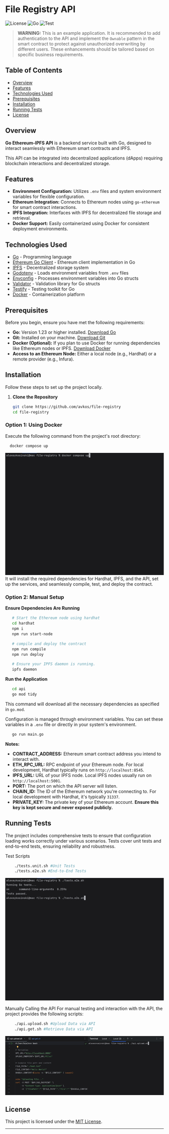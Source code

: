 # File Registry API

![License](https://img.shields.io/badge/license-MIT-blue.svg)
![Go](https://img.shields.io/badge/go-1.23-blue.svg)
![Test](https://img.shields.io/badge/tests-passing-brightgreen.svg)

> **WARNING:** This is an example application. It is recommended to add authentication to the API and implement the `Ownable` pattern in the smart contract to protect against unauthorized overwriting by different users. These enhancements should be tailored based on specific business requirements.


## Table of Contents

- [Overview](#overview)
- [Features](#features)
- [Technologies Used](#technologies-used)
- [Prerequisites](#prerequisites)
- [Installation](#installation)
- [Running Tests](#running-tests)
- [License](#license)

## Overview

**Go Ethereum-IPFS API** is a backend service built with Go, designed to interact seamlessly with Ethereum smart contracts and IPFS.

This API can be integrated into decentralized applications (dApps) requiring blockchain interactions and decentralized storage.

## Features

- **Environment Configuration:** Utilizes `.env` files and system environment variables for flexible configuration.
- **Ethereum Integration:** Connects to Ethereum nodes using `go-ethereum` for smart contract interactions.
- **IPFS Integration:** Interfaces with IPFS for decentralized file storage and retrieval.
- **Docker Support:** Easily containerized using Docker for consistent deployment environments.

## Technologies Used

- [Go](https://golang.org/) - Programming language
- [Ethereum Go Client](https://github.com/ethereum/go-ethereum) - Ethereum client implementation in Go
- [IPFS](https://ipfs.io/) - Decentralized storage system
- [Godotenv](https://github.com/joho/godotenv) - Loads environment variables from `.env` files
- [Envconfig](https://github.com/kelseyhightower/envconfig) - Processes environment variables into Go structs
- [Validator](https://github.com/go-playground/validator) - Validation library for Go structs
- [Testify](https://github.com/stretchr/testify) - Testing toolkit for Go
- [Docker](https://www.docker.com/) - Containerization platform

## Prerequisites

Before you begin, ensure you have met the following requirements:

- **Go:** Version 1.23 or higher installed. [Download Go](https://golang.org/dl/)
- **Git:** Installed on your machine. [Download Git](https://git-scm.com/downloads)
- **Docker (Optional):** If you plan to use Docker for running dependencies like Ethereum nodes or IPFS. [Download Docker](https://www.docker.com/get-started)
- **Access to an Ethereum Node:** Either a local node (e.g., Hardhat) or a remote provider (e.g., Infura).

## Installation

Follow these steps to set up the project locally.

1. **Clone the Repository**

   ```bash
   git clone https://github.com/avkos/file-registry
   cd file-registry
   ```


### Option 1: Using Docker

Execute the following command from the project's root directory:

```bash
  docker compose up
```
![Docker compose](assets/composer.gif)
It will install the required dependencies for Hardhat, IPFS, and the API, set up the services, and seamlessly compile, test, and deploy the contract.

### Option 2: Manual Setup

**Ensure Dependencies Are Running**
```bash
   # Start the Ethereum node using hardhat
   cd hardhat
   npm i
   npm run start-node
```

```bash
   # compile and deploy the contract
   npm run compile
   npm run deploy
```
```bash
   # Ensure your IPFS daemon is running.
   ipfs daemon
```
**Run the Application**

```bash
   cd api
   go mod tidy
```
This command will download all the necessary dependencies as specified in `go.mod`.

Configuration is managed through environment variables. You can set these variables in a `.env` file or directly in your system's environment.

```bash
   go run main.go
```


**Notes:**
- **CONTRACT_ADDRESS:** Ethereum smart contract address you intend to interact with.
- **ETH_RPC_URL:** RPC endpoint of your Ethereum node. For local development, Hardhat typically runs on `http://localhost:8545`.
- **IPFS_URL:** URL of your IPFS node. Local IPFS nodes usually run on `http://localhost:5001`.
- **PORT:** The port on which the API server will listen.
- **CHAIN_ID:** The ID of the Ethereum network you're connecting to. For local development with Hardhat, it's typically `31337`.
- **PRIVATE_KEY:** The private key of your Ethereum account. **Ensure this key is kept secure and never exposed publicly.**


## Running Tests
The project includes comprehensive tests to ensure that configuration loading works correctly under various scenarios. Tests cover unit tests and end-to-end tests, ensuring reliability and robustness.

Test Scripts
```bash
    ./tests.unit.sh #Unit Tests
    ./tests.e2e.sh #End-to-End Tests
```
![Tests](assets/tests.gif)



Manually Calling the API
For manual testing and interaction with the API, the project provides the following scripts:
```bash
    ./api.upload.sh #Upload Data via API
    ./api.get.sh #Retrieve Data via API
```
![API Upload](assets/api.gif)

## License

This project is licensed under the [MIT License](LICENSE).

---